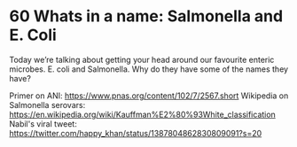# 60 Whats in a name: Salmonella and E. Coli

Today we’re talking about getting your head around our favourite enteric microbes. E. coli and Salmonella. Why do they have some of the names they have?

Primer on ANI: https://www.pnas.org/content/102/7/2567.short
Wikipedia on Salmonella serovars: https://en.wikipedia.org/wiki/Kauffman%E2%80%93White_classification
Nabil's viral tweet: https://twitter.com/happy_khan/status/1387804862830809091?s=20

